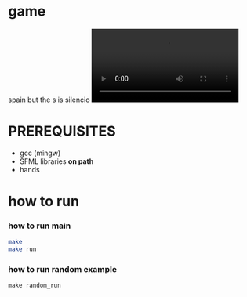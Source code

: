 # game
spain but the s is silencio
![game](https://media.discordapp.net/attachments/960222376350613607/1054750404455444520/2022-12-20_14-18-07.mp4 )

# PREREQUISITES
- gcc (mingw)
- SFML libraries **on path**
- hands

# how to run
### how to run main
```sh
make
make run
```
### how to run random example
```
make random_run
```

